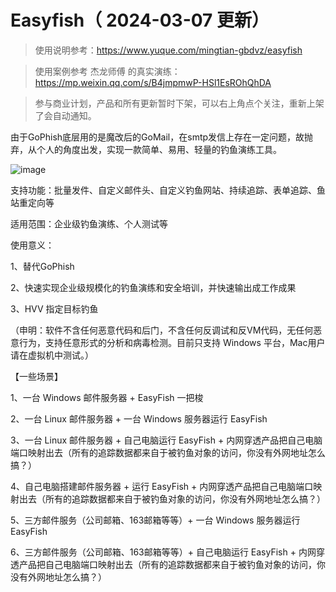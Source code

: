 # Easyfish（ 2024-03-07 更新）
> 使用说明参考：https://www.yuque.com/mingtian-gbdvz/easyfish

> 使用案例参考 杰龙师傅 的真实演练：https://mp.weixin.qq.com/s/B4jmpmwP-HSl1EsROhQhDA

> 参与商业计划，产品和所有更新暂时下架，可以右上角点个关注，重新上架了会自动通知。

由于GoPhish底层用的是魔改后的GoMail，在smtp发信上存在一定问题，故抛弃，从个人的角度出发，实现一款简单、易用、轻量的钓鱼演练工具。

![image](https://github.com/bin-maker/EasyFish/assets/77133486/ea76335a-ed4d-42f5-b384-1d91ef18b8ed)

支持功能：批量发件、自定义邮件头、自定义钓鱼网站、持续追踪、表单追踪、鱼站重定向等

适用范围：企业级钓鱼演练、个人测试等

使用意义：

1、替代GoPhish

2、快速实现企业级规模化的钓鱼演练和安全培训，并快速输出成工作成果

3、HVV 指定目标钓鱼

（申明：软件不含任何恶意代码和后门，不含任何反调试和反VM代码，无任何恶意行为，支持任意形式的分析和病毒检测。目前只支持 Windows 平台，Mac用户请在虚拟机中测试。）

【一些场景】

1、一台 Windows 邮件服务器 + EasyFish 一把梭 

2、一台 Linux 邮件服务器 + 一台 Windows 服务器运行 EasyFish

3、一台 Linux 邮件服务器 + 自己电脑运行 EasyFish + 内网穿透产品把自己电脑端口映射出去（所有的追踪数据都来自于被钓鱼对象的访问，你没有外网地址怎么搞？）

4、自己电脑搭建邮件服务器 + 运行 EasyFish + 内网穿透产品把自己电脑端口映射出去（所有的追踪数据都来自于被钓鱼对象的访问，你没有外网地址怎么搞？）

5、三方邮件服务（公司邮箱、163邮箱等等）+ 一台 Windows 服务器运行 EasyFish

6、三方邮件服务（公司邮箱、163邮箱等等）+ 自己电脑运行 EasyFish + 内网穿透产品把自己电脑端口映射出去（所有的追踪数据都来自于被钓鱼对象的访问，你没有外网地址怎么搞？）




